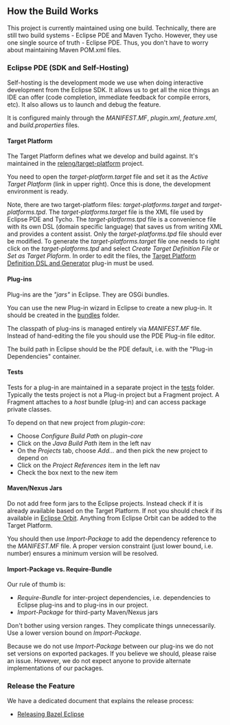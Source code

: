 ## How the Build Works

This project is currently maintained using one build.
Technically, there are still two build systems - Eclipse PDE and Maven Tycho.
However, they use one single source of truth - Eclipse PDE.
Thus, you don't have to worry about maintaining Maven POM.xml files.



### Eclipse PDE (SDK and Self-Hosting)

Self-hosting is the development mode we use when doing interactive development from the Eclipse SDK.
It allows us to get all the nice things an IDE can offer (code completion, immediate feedback for compile errors, etc).
It also allows us to launch and debug the feature.

It is configured mainly through the *MANIFEST.MF*, *plugin.xml*, *feature.xml*, and *build.properties* files.

#### Target Platform
The Target Platform defines what we develop and build against.
It's maintained in the [releng/target-platform](../../releng/target-platform) project.

You need to open the *target-platform.target* file and set it as the *Active Target Platform* (link in upper right).
Once this is done, the development environment is ready.

Note, there are two target-platform files: *target-platforms.target* and *target-platforms.tpd*.
The *target-platforms.target* file is the XML file used by Eclipse PDE and Tycho.
The *target-platforms.tpd* file is a convenience file with its own DSL (domain specific language) that saves us from writing XML and provides a content assist.
Only the *target-platforms.tpd* file should ever be modified.
To generate the *target-platforms.target* file one needs to right click on the *target-platforms.tpd* and select *Create Target Definition File* or *Set as Target Plaform*.
In order to edit the files, the [Target Platform Definition DSL and Generator](https://github.com/eclipse-cbi/targetplatform-dsl) plug-in must be used.

#### Plug-ins
Plug-ins are the *"jars"* in Eclipse.
They are OSGi bundles.

You can use the new Plug-in wizard in Eclipse to create a new plug-in.
It should be created in the [bundles](../../bundles) folder.

The classpath of plug-ins is managed entirely via *MANIFEST.MF* file.
Instead of hand-editing the file you should use the PDE Plug-in file editor.

The build path in Eclipse should be the PDE default, i.e. with the "Plug-in Dependencies" container.

#### Tests
Tests for a plug-in are maintained in a separate project in the [tests](../../tests) folder.
Typically the tests project is not a Plug-in project but a Fragment project.
A Fragment attaches to a *host* bundle (plug-in) and can access package private classes.


To depend on that new project from *plugin-core*:
- Choose *Configure Build Path* on *plugin-core*
- Click on the *Java Build Path* item in the left nav
- On the *Projects* tab, choose *Add...* and then pick the new project to depend on
- Click on the *Project References* item in the left nav
- Check the box next to the new item

#### Maven/Nexus Jars
Do not add free form jars to the Eclipse projects.
Instead check if it is already available based on the Target Platform.
If not you should check if its available in [Eclipse Orbit](https://download.eclipse.org/tools/orbit/downloads/).
Anything from Eclipse Orbit can be added to the Target Platform.

You should then use *Import-Package* to add the dependency reference to the *MANIFEST.MF* file.
A proper version constraint (just lower bound, i.e. number) ensures a minimum version will be resolved.

#### Import-Package vs. Require-Bundle
Our rule of thumb is:
 - *Require-Bundle* for inter-project dependencies, i.e. dependencies to Eclipse plug-ins and to plug-ins in our project.
 - *Import-Package* for third-party Maven/Nexus jars

 Don't bother using version ranges.
 They complicate things unnecessarily.
 Use a lower version bound on *Import-Package*.

 Because we do not use *Import-Package* between our plug-ins we do not set versions on exported packages.
 If you believe we should, please raise an issue.
 However, we do not expect anyone to provide alternate implementations of our packages.

### Release the Feature

We have a dedicated document that explains the release process:
- [Releasing Bazel Eclipse](release.md)
